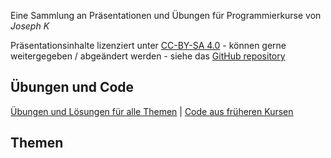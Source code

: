 Eine Sammlung an Präsentationen und Übungen für Programmierkurse von _Joseph K_

Präsentationsinhalte lizenziert unter [CC-BY-SA 4.0](https://creativecommons.org/licenses/by-sa/4.0/) - können gerne weitergegeben / abgeändert werden - siehe das [GitHub repository](https://github.com/Joseph-knoebl/slides)

## Übungen und Code

[Übungen und Lösungen für alle Themen](https://github.com/Joseph-knoebl/slides/tree/master/exercises) | [Code aus früheren Kursen](https://github.com/Joseph-knoebl/courses-code)

## Themen
